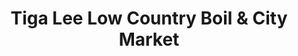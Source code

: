 ---
title: "Tiga Lee Low Country Boil & City Market"
url: /columbia/tiga-lee-low-country-boil-and-city-market/
shop: shop
---